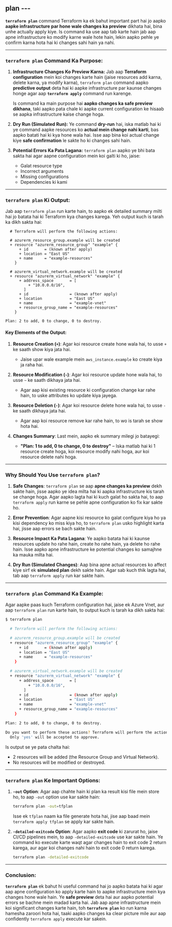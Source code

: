 ##  plan ---

**`terraform plan`** command Terraform ka ek bahut important part hai jo aapko **aapke infrastructure par hone wale changes ka preview** dikhata hai, bina unhe actually apply kiye. Is command ka use aap tab karte hain jab aap apne infrastructure ko modify karne wale hote hain, lekin aapko pehle ye confirm karna hota hai ki changes sahi hain ya nahi.

---

### **`terraform plan` Command Ka Purpose:**
1. **Infrastructure Changes Ko Preview Karna:**
   Jab aap **Terraform configuration** mein koi changes karte hain (jaise resources add karna, delete karna, ya modify karna), `terraform plan` command aapko **predictive output** deta hai ki aapke infrastructure par kaunse changes honge agar aap **`terraform apply`** command run karenge. 

   Is command ka main purpose hai **aapko changes ka safe preview dikhana**, taki aapko pata chale ki aapke current configuration ke hisaab se aapka infrastructure kaise change hoga.

2. **Dry Run (Simulated Run):**
   Ye command **dry-run** hai, iska matlab hai ki ye command aapke resources ko **actual mein change nahi karti**, bas aapko batati hai ki kya hone wala hai. Isse aap bina koi actual change kiye **safe confirmation** le sakte ho ki changes sahi hain.

3. **Potential Errors Ka Pata Lagana:**
   `terraform plan` aapko ye bhi bata sakta hai agar aapne configuration mein koi galti ki ho, jaise:
   - Galat resource type
   - Incorrect arguments
   - Missing configurations
   - Dependencies ki kami

---

### **`terraform plan` Ki Output:**

Jab aap `terraform plan` run karte hain, to aapko ek detailed summary milti hai jo batata hai ki Terraform kya changes karega. Yeh output kuch is tarah ka dikh sakta hai:

```
  # Terraform will perform the following actions:

  # azurerm_resource_group.example will be created
  + resource "azurerm_resource_group" "example" {
      + id       = (known after apply)
      + location = "East US"
      + name     = "example-resources"
    }

  # azurerm_virtual_network.example will be created
  + resource "azurerm_virtual_network" "example" {
      + address_space       = [
          + "10.0.0.0/16",
        ]
      + id                  = (known after apply)
      + location            = "East US"
      + name                = "example-vnet"
      + resource_group_name = "example-resources"
    }

Plan: 2 to add, 0 to change, 0 to destroy.
```

#### Key Elements of the Output:
1. **Resource Creation (`+`)**: Agar koi resource create hone wala hai, to usse `+` ke saath show kiya jata hai.
   - Jaise upar wale example mein `aws_instance.example` ko create kiya ja raha hai.

2. **Resource Modification (`~`)**: Agar koi resource update hone wala hai, to usse `~` ke saath dikhaya jata hai.
   - Agar aap kisi existing resource ki configuration change kar rahe hain, to uske attributes ko update kiya jayega.

3. **Resource Deletion (`-`)**: Agar koi resource delete hone wala hai, to usse `-` ke saath dikhaya jata hai.
   - Agar aap koi resource remove kar rahe hain, to wo is tarah se show hota hai.

4. **Changes Summary**: Last mein, aapko ek summary milegi jo batayegi:
   - **"Plan: 1 to add, 0 to change, 0 to destroy"** – Iska matlab hai ki 1 resource create hoga, koi resource modify nahi hoga, aur koi resource delete nahi hoga.

---

### **Why Should You Use `terraform plan`?**

1. **Safe Changes**: `terraform plan` se aap **apne changes ka preview** dekh sakte hain, jisse aapko ye idea milta hai ki aapka infrastructure kis tarah se change hoga. Agar aapko lagta hai ki kuch galat ho sakta hai, to aap `terraform apply` run karne se pehle apne configuration ko fix kar sakte ho.

2. **Error Prevention**: Agar aapne kisi resource ko galat configure kiya ho ya kisi dependency ko miss kiya ho, to `terraform plan` usko highlight karta hai, jisse aap errors se bach sakte hain.

3. **Resource Impact Ka Pata Lagana**: Ye aapko batata hai ki kaunse resources update ho rahe hain, create ho rahe hain, ya delete ho rahe hain. Isse aapko apne infrastructure ke potential changes ko samajhne ka mauka milta hai.

4. **Dry Run (Simulated Changes)**: Aap bina apne actual resources ko affect kiye sirf ek **simulated plan** dekh sakte hain. Agar sab kuch thik lagta hai, tab aap `terraform apply` run kar sakte hain.

---

### **`terraform plan` Command Ka Example**:

Agar aapke paas kuch Terraform configuration hai, jaise ek Azure Vnet, aur aap `terraform plan` run karte hain, to output kuch is tarah ka dikh sakta hai:

```bash
$ terraform plan

  # Terraform will perform the following actions:

  # azurerm_resource_group.example will be created
  + resource "azurerm_resource_group" "example" {
      + id       = (known after apply)
      + location = "East US"
      + name     = "example-resources"
    }

  # azurerm_virtual_network.example will be created
  + resource "azurerm_virtual_network" "example" {
      + address_space       = [
          + "10.0.0.0/16",
        ]
      + id                  = (known after apply)
      + location            = "East US"
      + name                = "example-vnet"
      + resource_group_name = "example-resources"
    }

Plan: 2 to add, 0 to change, 0 to destroy.

Do you want to perform these actions? Terraform will perform the actions described above.
  Only 'yes' will be accepted to approve.

```

Is output se ye pata chalta hai:

- 2 resources will be added (the Resource Group and Virtual Network).
-  No resources will be modified or destroyed.
  
---

### **`terraform plan` Ke Important Options:**

1. **`-out` Option**: Agar aap chahte hain ki plan ka result kisi file mein store ho, to aap `-out` option use kar sakte hain:
   ```bash
   terraform plan -out=tfplan
   ```
   Isse ek `tfplan` naam ka file generate hota hai, jise aap baad mein `terraform apply tfplan` se apply kar sakte hain.

2. **`-detailed-exitcode` Option**: Agar aapko **exit code** ki zarurat ho, jaise CI/CD pipelines mein, to aap `-detailed-exitcode` use kar sakte hain. Ye command ko execute karte waqt agar changes hain to exit code 2 return karega, aur agar koi changes nahi hain to exit code 0 return karega.
   ```bash
   terraform plan -detailed-exitcode
   ```

---

### **Conclusion**:

**`terraform plan`** ek bahut hi useful command hai jo aapko batata hai ki agar aap apne configuration ko apply karte hain to aapke infrastructure mein kya changes hone wale hain. Ye **safe preview** deta hai aur aapko potential errors se bachne mein madad karta hai. Jab aap apne infrastructure mein koi significant changes karte hain, toh **`terraform plan`** ko run karna hamesha zaroori hota hai, taaki aapko changes ka clear picture mile aur aap confidently `terraform apply` execute kar sakein.


